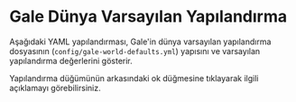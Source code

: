 <script setup>
import galeWorldDefaultsConfig_1_21_4 from './data/gale-world-defaults-1-21-4';
import galeWorldDefaultsConfig_1_21_1 from './data/gale-world-defaults-1-21-1';
import ConfigGroup from '../../../../.vitepress/theme/components/config/ConfigGroup.vue'
const data = {
    '1.21.4': galeWorldDefaultsConfig_1_21_4,
    '1.21.1': galeWorldDefaultsConfig_1_21_1
}
</script>

# Gale Dünya Varsayılan Yapılandırma
Aşağıdaki YAML yapılandırması, Gale'in dünya varsayılan yapılandırma dosyasının (`config/gale-world-defaults.yml`) yapısını ve varsayılan yapılandırma değerlerini gösterir.

Yapılandırma düğümünün arkasındaki ok düğmesine tıklayarak ilgili açıklamayı görebilirsiniz.

<ConfigGroup :data />
